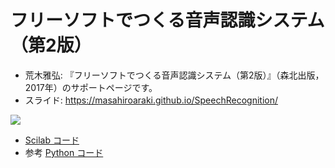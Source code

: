 # フリーソフトでつくる音声認識システム（第2版）

* 荒木雅弘: 『フリーソフトでつくる音声認識システム（第2版）』（森北出版，2017年）のサポートページです。
* スライド: https://masahiroaraki.github.io/SpeechRecognition/

<a href="https://www.morikita.co.jp/books/mid/084712" target="_blank">
          <img src="https://www.morikita.co.jp/storage/images/cvr/084712cvr.jpg"/>
</a>

* [Scilab コード](https://github.com/MasahiroAraki/SpeechRecognition/tree/master/scilab)
* 参考 [Python コード](https://github.com/MasahiroAraki/SpeechRecognition/tree/master/Python)
